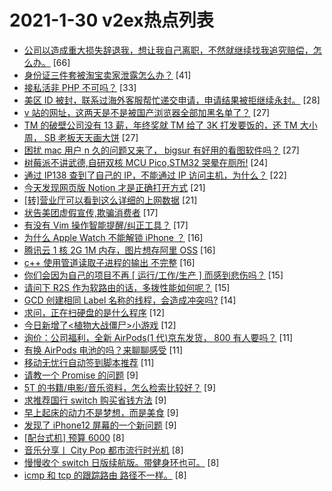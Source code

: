 # 2021-1-30 v2ex热点列表

+ [公司以造成重大损失辞退我，想让我自己离职，不然就继续找我追究赔偿，怎么办。](https://www.v2ex.com/t/749825#reply66) [66]
+ [身份证三件套被淘宝卖家泄露怎么办？](https://www.v2ex.com/t/749777#reply41) [41]
+ [接私活非 PHP 不可吗？](https://www.v2ex.com/t/749820#reply33) [33]
+ [美区 ID 被封，联系过海外客服帮忙递交申请，申请结果被拒继续永封。](https://www.v2ex.com/t/749778#reply28) [28]
+ [v 站的网址，这两天是不是被国产浏览器全部加黑名单了？](https://www.v2ex.com/t/749828#reply27) [27]
+ [TM 的破壁公司没有 13 薪，年终奖就 TM 给了 3K 打发要饭的，还 TM 大小周， SB 老板天天画大饼](https://www.v2ex.com/t/749772#reply27) [27]
+ [困扰 mac 用户 n 久的问题又来了， bigsur 有好用的看图软件吗？](https://www.v2ex.com/t/749799#reply27) [27]
+ [树莓派不讲武德,自研双核 MCU Pico,STM32 哭晕在厕所!](https://www.v2ex.com/t/749822#reply24) [24]
+ [通过 IP138 查到了自己的 IP，不能通过 IP 访问主机，为什么？](https://www.v2ex.com/t/749787#reply22) [22]
+ [今天发现网页版 Notion 才是正确打开方式](https://www.v2ex.com/t/749795#reply21) [21]
+ [[转]营业厅可以看到这么详细的上网数据](https://www.v2ex.com/t/749810#reply21) [21]
+ [状告美团虚假宣传,欺骗消费者](https://www.v2ex.com/t/749789#reply17) [17]
+ [有没有 Vim 操作智能提醒/纠正工具？](https://www.v2ex.com/t/749805#reply17) [17]
+ [为什么 Apple Watch 不能解锁 iPhone ？](https://www.v2ex.com/t/749797#reply16) [16]
+ [腾讯云 1 核 2G 1M 内存，图片想存阿里 OSS](https://www.v2ex.com/t/749804#reply16) [16]
+ [c++ 使用管道读取子进程的输出 不完整](https://www.v2ex.com/t/749817#reply16) [16]
+ [你们会因为自己的项目不再 [ 运行/工作/生产 ] 而感到悲伤吗？](https://www.v2ex.com/t/749875#reply15) [15]
+ [请问下 R2S 作为软路由的话，多拨性能如何呢？](https://www.v2ex.com/t/749773#reply15) [15]
+ [GCD 创建相同 Label 名称的线程，会造成冲突吗?](https://www.v2ex.com/t/749771#reply14) [14]
+ [求问，正在扫硬盘的是什么程序](https://www.v2ex.com/t/749766#reply12) [12]
+ [今日新增了<植物大战僵尸>小游戏](https://www.v2ex.com/t/749776#reply12) [12]
+ [询价：公司福利，全新 AirPods(1 代)京东发货， 800 有人要吗？](https://www.v2ex.com/t/749837#reply11) [11]
+ [有换 AirPods 电池的吗？来聊聊感受](https://www.v2ex.com/t/749844#reply11) [11]
+ [移动无忧行自动签到脚本推荐](https://www.v2ex.com/t/749769#reply11) [11]
+ [请教一个 Promise 的问题](https://www.v2ex.com/t/749836#reply9) [9]
+ [5T 的书籍/电影/音乐资料，怎么检索比较好？](https://www.v2ex.com/t/749792#reply9) [9]
+ [求推荐国行 switch 购买省钱方法](https://www.v2ex.com/t/749794#reply9) [9]
+ [早上起床的动力不是梦想，而是美食](https://www.v2ex.com/t/749801#reply9) [9]
+ [发现了 iPhone12 屏幕的一个新问题](https://www.v2ex.com/t/749802#reply9) [9]
+ [[配台式机] 预算 6000](https://www.v2ex.com/t/749854#reply8) [8]
+ [音乐分享丨 City Pop 都市流行时光机](https://www.v2ex.com/t/749857#reply8) [8]
+ [慢慢收个 switch 日版续航版。带健身环也可。](https://www.v2ex.com/t/749767#reply8) [8]
+ [icmp 和 tcp 的跟踪路由 路径不一样。](https://www.v2ex.com/t/749790#reply8) [8]
